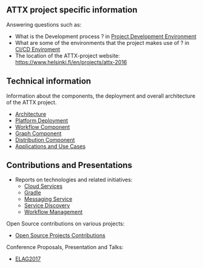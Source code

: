 ## ATTX project specific information

Answering questions such as:
* What is the Development process ? in [Project Development Environment](https://github.com/ATTX-project/project-management/wiki/Project-Development-Environment)
* What are some of the environments that the project makes use of ? in [CI/CD Enviroment](https://github.com/ATTX-project/project-management/wiki/CI-CD-Enviroment)
* The location of the ATTX-project website: https://www.helsinki.fi/en/projects/attx-2016

## Technical information

Information about the components, the deployment and overall architecture of the ATTX project.

* [Architecture](https://github.com/ATTX-project/project-management/wiki/Architecture)
* [Platform Deployment](https://github.com/ATTX-project/project-management/wiki/Platform-Deployment)
* [Workflow Component](https://github.com/ATTX-project/project-management/wiki/Workflow-Component)
* [Graph Component](https://github.com/ATTX-project/project-management/wiki/Graph-Component)
* [Distribution Component](https://github.com/ATTX-project/project-management/wiki/Distribution-Component)
* [Applications and Use Cases](https://github.com/ATTX-project/project-management/wiki/Applications-and-Use-Cases)

## Contributions and Presentations

* Reports on technologies and related initiatives:
  * [Cloud Services](https://github.com/ATTX-project/project-management/wiki/Cloud-services)
  * [Gradle](https://github.com/ATTX-project/project-management/wiki/Gradle)
  * [Messaging Service](https://github.com/ATTX-project/project-management/wiki/Messaging-Service)
  * [Service Discovery](https://github.com/ATTX-project/project-management/wiki/Service-Discovery)
  * [Workflow Management](https://github.com/ATTX-project/project-management/wiki/Workflow-Management-Tools)

Open Source contributions on various projects:
 * [Open Source Projects Contributions](https://github.com/ATTX-project/project-management/wiki/Contributions)

Conference Proposals, Presentation and Talks:
 * [ELAG2017](https://github.com/ATTX-project/project-management/wiki/ELAG-2017)